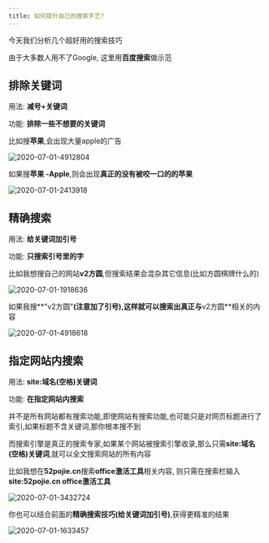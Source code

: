 ```yaml
---
title: 如何提升自己的搜索手艺?
---
```




今天我们分析几个超好用的搜索技巧



由于大多数人用不了Google, 这里用**百度搜索**做示范

## 排除关键词



用法: **减号+关键词**

功能: **排除一些不想要的关键词**

比如搜**苹果**,会出现大量apple的广告



![2020-07-01-4912804](https://www.v2fy.com/asset/0i/jikemiji/jikemiji-md/kr-000061.assets/2020-07-01-4912804.png)

如果搜**苹果 -Apple**,则会出现**真正的没有被咬一口的的苹果**

![2020-07-01-2413918](https://www.v2fy.com/asset/0i/jikemiji/jikemiji-md/kr-000061.assets/2020-07-01-2413918.png)



## 精确搜索



用法: **给关键词加引号**

功能: **只搜索引号里的字**



比如我想搜自己的网站**v2方圆**,但搜索结果会混杂其它信息(比如方圆棋牌什么的)



![2020-07-01-1918636](https://www.v2fy.com/asset/0i/jikemiji/jikemiji-md/kr-000061.assets/2020-07-01-1918636.png)



如果我搜**"v2方圆"**(注意加了引号),这样就可以搜索出真正与**v2方圆**相关的内容



![2020-07-01-4918618](https://www.v2fy.com/asset/0i/jikemiji/jikemiji-md/kr-000061.assets/2020-07-01-4918618.png)





## 指定网站内搜索



用法: **site:域名(空格)关键词**

功能: **在指定网站内搜索**

并不是所有网站都有搜索功能,即使网站有搜索功能,也可能只是对网页标题进行了索引,如果标题不含关键词,那你根本搜不到

而搜索引擎是真正的搜索专家,如果某个网站被搜索引擎收录,那么只需**site:域名(空格)关键词**,就可以全文搜索网站的所有内容

比如我想在**52pojie.cn**搜索**office激活工具**相关内容, 则只需在搜索栏输入**site:52pojie.cn office激活工具**

![2020-07-01-3432724](https://www.v2fy.com/asset/0i/jikemiji/jikemiji-md/kr-000061.assets/2020-07-01-3432724.png)

你也可以结合前面的**精确搜索技巧(给关键词加引号)**,获得更精准的结果



![2020-07-01-1633457](https://www.v2fy.com/asset/0i/jikemiji/jikemiji-md/kr-000061.assets/2020-07-01-1633457.png)

